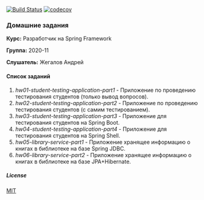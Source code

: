 [![Build Status](https://travis-ci.org/andreyzhegalov/2020-11-otus-spring-zhegalov.svg?branch=main)](https://travis-ci.org/andreyzhegalov/2020-11-otus-spring-zhegalov)
[![codecov](https://codecov.io/gh/andreyzhegalov/2020-11-otus-spring-zhegalov/branch/main/graph/badge.svg?token=s9BbEd1xif)](https://codecov.io/gh/andreyzhegalov/2020-11-otus-spring-zhegalov)

### Домашние задания

**Курс:** Разработчик на Spring Framework

**Группа:** 2020-11

**Слушатель:** Жегалов Андрей


#### Список заданий
1. *hw01-student-testing-application-part1* - Приложение по проведению тестирования студентов (только вывод вопросов).
2. *hw02-student-testing-application-part2* - Приложение по проведению тестирования студентов (с самим тестированием).
3. *hw03-student-testing-application-part3* - Приложение для тестирования студентов на Spring Boot.
4. *hw04-student-testing-application-part4* - Приложение для тестирования студентов на Spring Shell.
5. *hw05-library-service-part1* - Приложение хранящее информацию о книгах в библиотеке на базе Spring JDBC.
6. *hw06-library-service-part2* - Приложение хранящее информацию о книгах в библиотеке на базе JPA+Hibernate.


##### License

[MIT](https://github.com/andreyzhegalov/2020-11-otus-spring-zhegalov/blob/main/LICENSE)
